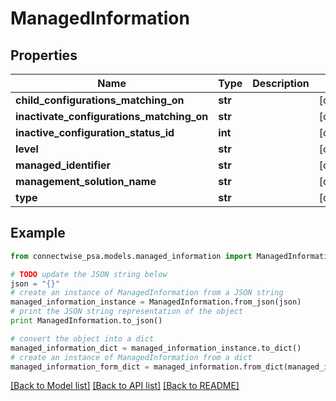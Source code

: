 # ManagedInformation


## Properties
Name | Type | Description | Notes
------------ | ------------- | ------------- | -------------
**child_configurations_matching_on** | **str** |  | [optional] 
**inactivate_configurations_matching_on** | **str** |  | [optional] 
**inactive_configuration_status_id** | **int** |  | [optional] 
**level** | **str** |  | [optional] 
**managed_identifier** | **str** |  | [optional] 
**management_solution_name** | **str** |  | [optional] 
**type** | **str** |  | [optional] 

## Example

```python
from connectwise_psa.models.managed_information import ManagedInformation

# TODO update the JSON string below
json = "{}"
# create an instance of ManagedInformation from a JSON string
managed_information_instance = ManagedInformation.from_json(json)
# print the JSON string representation of the object
print ManagedInformation.to_json()

# convert the object into a dict
managed_information_dict = managed_information_instance.to_dict()
# create an instance of ManagedInformation from a dict
managed_information_form_dict = managed_information.from_dict(managed_information_dict)
```
[[Back to Model list]](../README.md#documentation-for-models) [[Back to API list]](../README.md#documentation-for-api-endpoints) [[Back to README]](../README.md)


